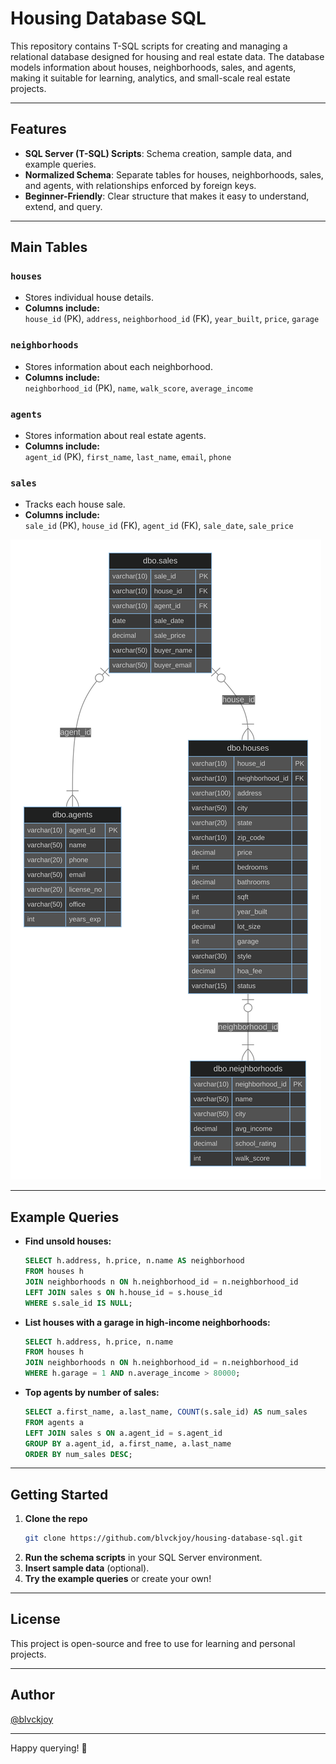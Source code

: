 # Housing Database SQL

This repository contains T-SQL scripts for creating and managing a relational database designed for housing and real estate data. The database models information about houses, neighborhoods, sales, and agents, making it suitable for learning, analytics, and small-scale real estate projects.

---

## Features

- **SQL Server (T-SQL) Scripts**: Schema creation, sample data, and example queries.
- **Normalized Schema**: Separate tables for houses, neighborhoods, sales, and agents, with relationships enforced by foreign keys.
- **Beginner-Friendly**: Clear structure that makes it easy to understand, extend, and query.

---

## Main Tables

### `houses`
- Stores individual house details.
- **Columns include:**  
  `house_id` (PK), `address`, `neighborhood_id` (FK), `year_built`, `price`, `garage`

### `neighborhoods`
- Stores information about each neighborhood.
- **Columns include:**  
  `neighborhood_id` (PK), `name`, `walk_score`, `average_income`

### `agents`
- Stores information about real estate agents.
- **Columns include:**  
  `agent_id` (PK), `first_name`, `last_name`, `email`, `phone`

### `sales`
- Tracks each house sale.
- **Columns include:**  
  `sale_id` (PK), `house_id` (FK), `agent_id` (FK), `sale_date`, `sale_price`

![ERD image](ERD.svg)

---

## Example Queries

- **Find unsold houses:**
    ```sql
    SELECT h.address, h.price, n.name AS neighborhood
    FROM houses h
    JOIN neighborhoods n ON h.neighborhood_id = n.neighborhood_id
    LEFT JOIN sales s ON h.house_id = s.house_id
    WHERE s.sale_id IS NULL;
    ```

- **List houses with a garage in high-income neighborhoods:**
    ```sql
    SELECT h.address, h.price, n.name
    FROM houses h
    JOIN neighborhoods n ON h.neighborhood_id = n.neighborhood_id
    WHERE h.garage = 1 AND n.average_income > 80000;
    ```

- **Top agents by number of sales:**
    ```sql
    SELECT a.first_name, a.last_name, COUNT(s.sale_id) AS num_sales
    FROM agents a
    LEFT JOIN sales s ON a.agent_id = s.agent_id
    GROUP BY a.agent_id, a.first_name, a.last_name
    ORDER BY num_sales DESC;
    ```

---

## Getting Started

1. **Clone the repo**
    ```bash
    git clone https://github.com/blvckjoy/housing-database-sql.git
    ```
2. **Run the schema scripts** in your SQL Server environment.
3. **Insert sample data** (optional).
4. **Try the example queries** or create your own!

---

## License

This project is open-source and free to use for learning and personal projects.

---

## Author

[@blvckjoy](https://github.com/blvckjoy)


---

Happy querying! 🚀
